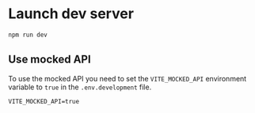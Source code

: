 # Launch dev server

```bash
npm run dev
```

## Use mocked API

To use the mocked API you need to set the `VITE_MOCKED_API` environment variable
to `true` in the `.env.development` file.

```dotenv
VITE_MOCKED_API=true
```
